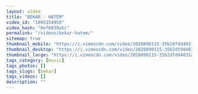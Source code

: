 ```yaml
---
layout: video
title: "BEKAR - HATEM"
video_id: "1095154950"
video_hash: "0ef6839a5c"
permalink: "/videos/bekar-hatem/"
sitemap: true
thumbnail_mobile: "https://i.vimeocdn.com/video/2028890115-35b2dfdd4031a99d5b63a01d01aefba255528ac6b863ee05a836c55f1df3dc73-d_640x360?&r=pad&region=us"
thumbnail_desktop: "https://i.vimeocdn.com/video/2028890115-35b2dfdd4031a99d5b63a01d01aefba255528ac6b863ee05a836c55f1df3dc73-d_960x540?&r=pad&region=us"
thumbnail_large: "https://i.vimeocdn.com/video/2028890115-35b2dfdd4031a99d5b63a01d01aefba255528ac6b863ee05a836c55f1df3dc73-d_1280x720?&r=pad&region=us"
tags_category: [music]
tags_photos: []
tags_slugs: [bekar]
tags_videos: []
description: ""
---
```


